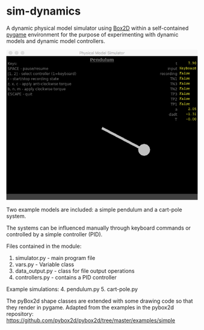 # sim-dynamics

A dynamic physical model simulator using [Box2D](https://github.com/pybox2d) within a
self-contained [pygame](https://www.pygame.org/) environment for the purpose of
experimenting with dynamic models and dynamic model
controllers.

<img src="/images/screenshot.png" alt="Screenshot">

Two example models are included: a simple pendulum and
a cart-pole system. 

The systems can be influenced manually through keyboard
commands or controlled by a simple controller (PID).

Files contained in the module:
 1. simulator.py - main program file
 2. vars.py - Variable class
 3. data_output.py - class for file output operations
 4. controllers.py - contains a PID controller

Example simulations:
 4. pendulum.py
 5. cart-pole.py

The pyBox2d shape classes are extended with some drawing
code so that they render in pygame.  Adapted from the examples 
in the pybox2d repository:
https://github.com/pybox2d/pybox2d/tree/master/examples/simple
